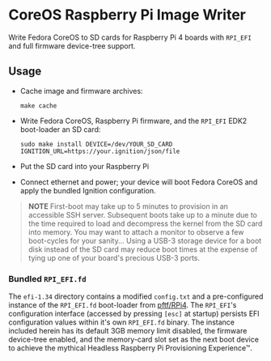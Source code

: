 CoreOS Raspberry Pi Image Writer
================================

Write Fedora CoreOS to SD cards for Raspberry Pi 4 boards with `RPI_EFI` and full firmware device-tree support.

## Usage

- Cache image and firmware archives:

  ```
  make cache
  ```

- Write Fedora CoreOS, Raspberry Pi firmware, and the `RPI_EFI` EDK2 boot-loader an SD card:

  ```
  sudo make install DEVICE=/dev/YOUR_SD_CARD IGNITION_URL=https://your.ignition/json/file
  ```

- Put the SD card into your Raspberry Pi
- Connect ethernet and power; your device will boot Fedora CoreOS and apply the bundled Ignition configuration.

> **NOTE**
> First-boot may take up to 5 minutes to provision in an accessible SSH server. Subsequent boots take up to a minute due to the time required to load and decompress the kernel from the SD card into memory. You may want to attach a monitor to observe a few boot-cycles for your sanity... Using a USB-3 storage device for a boot disk instead of the SD card may reduce boot times at the expense of tying up one of your board's precious USB-3 ports.

### Bundled `RPI_EFI.fd`

The `efi-1.34` directory contains a modified `config.txt` and a pre-configured instance of the `RPI_EFI.fd` boot-loader from [pftf/RPi4](https://github.com/pftf/RPi4). The `RPI_EFI`'s configuration interface (accessed by pressing `[esc]` at startup) persists EFI configuration values within it's own `RPI_EFI.fd` binary. The instance included herein has its default 3GB memory limit disabled, the firmware device-tree enabled, and the memory-card slot set as the next boot device to achieve the mythical Headless Raspberry Pi Provisioning Experience™.
